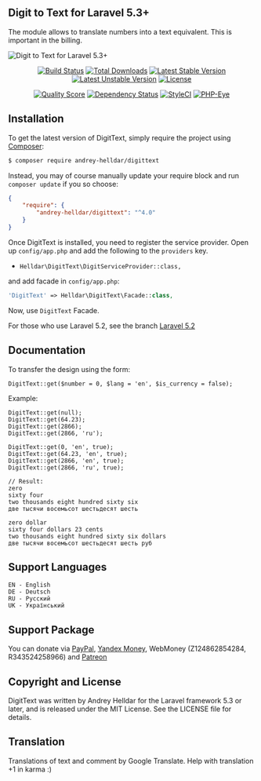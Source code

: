 ## Digit to Text for Laravel 5.3+

The module allows to translate numbers into a text equivalent. This is important in the billing.

![Digit to Text for Laravel 5.3+](https://cloud.githubusercontent.com/assets/10347617/21897789/f51aed2c-d92d-11e6-9f86-de24d148c0ca.jpg)

<p align="center">
<a href="https://travis-ci.org/andrey-helldar/DigitText"><img src="https://travis-ci.org/andrey-helldar/DigitText.svg?branch=master&style=flat-square" alt="Build Status" /></a>
<a href="https://packagist.org/packages/andrey-helldar/DigitText"><img src="https://img.shields.io/packagist/dt/andrey-helldar/DigitText.svg?style=flat-square" alt="Total Downloads" /></a>
<a href="https://packagist.org/packages/andrey-helldar/DigitText"><img src="https://poser.pugx.org/andrey-helldar/DigitText/v/stable?format=flat-square" alt="Latest Stable Version" /></a>
<a href="https://packagist.org/packages/andrey-helldar/DigitText"><img src="https://poser.pugx.org/andrey-helldar/DigitText/v/unstable?format=flat-square" alt="Latest Unstable Version" /></a>
<a href="https://github.com/andrey-helldar/DigitText"><img src="https://poser.pugx.org/andrey-helldar/DigitText/license?format=flat-square" alt="License" /></a>
</p>


<p align="center">
<a href="https://github.com/andrey-helldar/DigitText"><img src="https://img.shields.io/scrutinizer/g/andrey-helldar/DigitText.svg?style=flat-square" alt="Quality Score" /></a>
<a href="https://www.versioneye.com/php/andrey-helldar:DigitText/dev-master"><img src="https://www.versioneye.com/php/andrey-helldar:DigitText/dev-master/badge?style=flat-square" alt="Dependency Status" /></a>
<a href="https://styleci.io/repos/45746985"><img src="https://styleci.io/repos/45746985/shield" alt="StyleCI" /></a>
<a href="https://php-eye.com/package/andrey-helldar/DigitText"><img src="https://php-eye.com/badge/andrey-helldar/DigitText/tested.svg?style=flat" alt="PHP-Eye" /></a>
</p>


## Installation

To get the latest version of DigitText, simply require the project using [Composer](https://getcomposer.org/):

```bash
$ composer require andrey-helldar/digittext
```

Instead, you may of course manually update your require block and run `composer update` if you so choose:

```json
{
    "require": {
        "andrey-helldar/digittext": "^4.0"
    }
}
```

Once DigitText is installed, you need to register the service provider. Open up `config/app.php` and add the following to the `providers` key.

* `Helldar\DigitText\DigitServiceProvider::class,`

and add facade in `config/app.php`:

```php
'DigitText' => Helldar\DigitText\Facade::class,
```

Now, use `DigitText` Facade.

For those who use Laravel 5.2, see the branch [Laravel 5.2](https://github.com/andrey-helldar/DigitText/tree/Laravel_5.2)

## Documentation

To transfer the design using the form:

    DigitText::get($number = 0, $lang = 'en', $is_currency = false);

Example:

    DigitText::get(null);
    DigitText::get(64.23);
    DigitText::get(2866);
    DigitText::get(2866, 'ru');

    DigitText::get(0, 'en', true);
    DigitText::get(64.23, 'en', true);
    DigitText::get(2866, 'en', true);
    DigitText::get(2866, 'ru', true);

    // Result:
    zero
    sixty four
    two thousands eight hundred sixty six
    две тысячи восемьсот шестьдесят шесть

    zero dollar
    sixty four dollars 23 cents
    two thousands eight hundred sixty six dollars
    две тысячи восемьсот шестьдесят шесть руб

## Support Languages

    EN - English
    DE - Deutsch
    RU - Русский
    UK - Український


## Support Package

You can donate via [PayPal](https://www.paypal.com/cgi-bin/webscr?cmd=_s-xclick&hosted_button_id=94B8LCPAPJ5VG), [Yandex Money](https://money.yandex.ru/quickpay/shop-widget?account=410012608840929&quickpay=shop&payment-type-choice=on&mobile-payment-type-choice=on&writer=seller&targets=Andrey+Helldar%3A+Open+Source+Projects&targets-hint=&default-sum=&button-text=04&mail=on&successURL=), WebMoney (Z124862854284, R343524258966) and [Patreon](https://www.patreon.com/helldar)

## Copyright and License

DigitText was written by Andrey Helldar for the Laravel framework 5.3 or later, and is released under the MIT License. See the LICENSE file for details.

## Translation

Translations of text and comment by Google Translate. Help with translation +1 in karma :)
